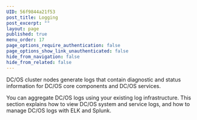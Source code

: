 ```yaml
---
UID: 56f9844a21f53
post_title: Logging
post_excerpt: ""
layout: page
published: true
menu_order: 17
page_options_require_authentication: false
page_options_show_link_unauthenticated: false
hide_from_navigation: false
hide_from_related: false
---
```

DC/OS cluster nodes generate logs that contain diagnostic and status information for DC/OS core components and DC/OS services.

You can aggregate DC/OS logs using your existing log infrastructure. This section explains how to view DC/OS system and service logs, and how to manage DC/OS logs with ELK and Splunk.